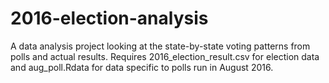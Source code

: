 # 2016-election-analysis
A data analysis project looking at the state-by-state voting patterns from polls and actual results. 
Requires 2016_election_result.csv for election data and aug_poll.Rdata for data specific to polls run in August 2016.
